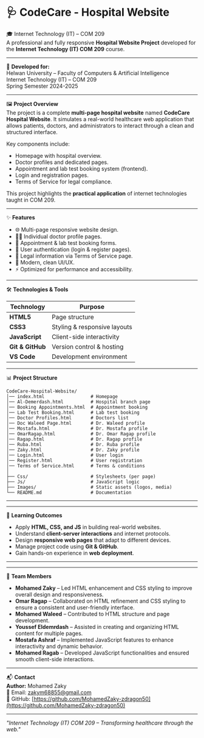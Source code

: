 # 🩺 CodeCare - Hospital Website

🎓 Internet Technology (IT) – COM 209\
A professional and fully responsive **Hospital Website Project** developed for the **Internet Technology (IT) COM 209** course.

---

📌 **Developed for:**\
Helwan University – Faculty of Computers & Artificial Intelligence\
Internet Technology (IT) – COM 209\
Spring Semester 2024-2025



---

🖼️ **Project Overview**\
The project is a complete **multi-page hospital website** named **CodeCare Hospital Website**. It simulates a real-world healthcare web application that allows patients, doctors, and administrators to interact through a clean and structured interface.

Key components include:

- Homepage with hospital overview.
- Doctor profiles and dedicated pages.
- Appointment and lab test booking system (frontend).
- Login and registration pages.
- Terms of Service for legal compliance.

This project highlights the **practical application** of internet technologies taught in COM 209.

---

✨ **Features**

- 🌐 Multi-page responsive website design.
- 🧑‍⚕️ Individual doctor profile pages.
- 📅 Appointment & lab test booking forms.
- 🔐 User authentication (login & register pages).
- 📑 Legal information via Terms of Service page.
- 🎨 Modern, clean UI/UX.
- ⚡ Optimized for performance and accessibility.

---

🛠️ **Technologies & Tools**

| Technology       | Purpose                      |
| ---------------- | ---------------------------- |
| **HTML5**        | Page structure               |
| **CSS3**         | Styling & responsive layouts |
| **JavaScript**   | Client-side interactivity    |
| **Git & GitHub** | Version control & hosting    |
| **VS Code**      | Development environment      |

---

📊 **Project Structure**

```
CodeCare-Hospital-Website/
│── index.html                 # Homepage
│── Al-Demerdash.html          # Hospital branch page
│── Booking Appointments.html  # Appointment booking
│── Lab Test Booking.html      # Lab test booking
│── Doctor Profiles.html       # Doctors list
│── Doc Waleed Page.html       # Dr. Waleed profile
│── Mostafa.html               # Dr. Mostafa profile
│── OmarRagap.html             # Dr. Omar Ragap profile
│── Ragap.html                 # Dr. Ragap profile
│── Ruba.html                  # Dr. Ruba profile
│── Zaky.html                  # Dr. Zaky profile
│── Login.html                 # User login
│── Register.html              # User registration
│── Terms of Service.html      # Terms & conditions
│
├── Css/                       # Stylesheets (per page)
├── Js/                        # JavaScript logic
├── Images/                    # Static assets (logos, media)
└── README.md                  # Documentation
```

---

---

🧪 **Learning Outcomes**

- Apply **HTML, CSS, and JS** in building real-world websites.
- Understand **client-server interactions** and internet protocols.
- Design **responsive web pages** that adapt to different devices.
- Manage project code using **Git & GitHub**.
- Gain hands-on experience in **web deployment**.

---

---

👥 **Team Members**

- **Mohamed Zaky** – Led HTML enhancement and CSS styling to improve overall design and responsiveness.
- **Omar Ragap** – Collaborated on HTML refinement and CSS styling to ensure a consistent and user-friendly interface.
- **Mohamed Waleed** – Contributed to HTML structure and page development.
- **Youssef Eldemrdash** – Assisted in creating and organizing HTML content for multiple pages.
- **Mostafa Ashraf** – Implemented JavaScript features to enhance interactivity and dynamic behavior.
- **Mohamed Ragab** – Developed JavaScript functionalities and ensured smooth client-side interactions.

---

📬 **Contact**\
**Author:** Mohamed Zaky\
📧 Email: [zakym68855@gmail.com](mailto\:zakym68855@gmail.com)\
💼 GitHub: [https://github.com/MohamedZaky-zdragon50](https://github.com/MohamedZaky-zdragon50)



---

*"Internet Technology (IT) COM 209 – Transforming healthcare through the web."*

